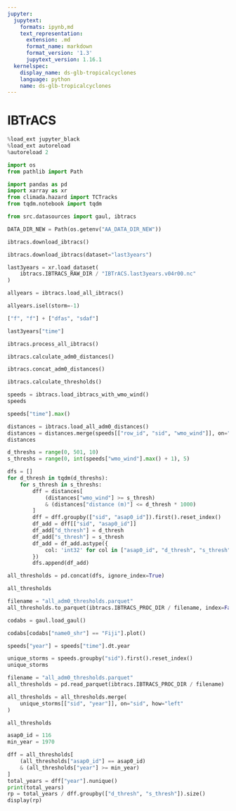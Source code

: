 ```yaml
---
jupyter:
  jupytext:
    formats: ipynb,md
    text_representation:
      extension: .md
      format_name: markdown
      format_version: '1.3'
      jupytext_version: 1.16.1
  kernelspec:
    display_name: ds-glb-tropicalcyclones
    language: python
    name: ds-glb-tropicalcyclones
---
```


# IBTrACS

```python
%load_ext jupyter_black
%load_ext autoreload
%autoreload 2
```

```python
import os
from pathlib import Path

import pandas as pd
import xarray as xr
from climada.hazard import TCTracks
from tqdm.notebook import tqdm

from src.datasources import gaul, ibtracs
```

```python
DATA_DIR_NEW = Path(os.getenv("AA_DATA_DIR_NEW"))
```

```python
ibtracs.download_ibtracs()
```

```python
ibtracs.download_ibtracs(dataset="last3years")
```

```python
last3years = xr.load_dataset(
    ibtracs.IBTRACS_RAW_DIR / "IBTrACS.last3years.v04r00.nc"
)
```

```python
allyears = ibtracs.load_all_ibtracs()
```

```python
allyears.isel(storm=-1)
```

```python
["f", "f"] + ["dfas", "sdaf"]
```

```python
last3years["time"]
```

```python
ibtracs.process_all_ibtracs()
```

```python
ibtracs.calculate_adm0_distances()
```

```python
ibtracs.concat_adm0_distances()
```

```python
ibtracs.calculate_thresholds()
```

```python
speeds = ibtracs.load_ibtracs_with_wmo_wind()
speeds
```

```python
speeds["time"].max()
```

```python
distances = ibtracs.load_all_adm0_distances()
distances = distances.merge(speeds[["row_id", "sid", "wmo_wind"]], on="row_id")
distances
```

```python
d_threshs = range(0, 501, 10)
s_threshs = range(0, int(speeds["wmo_wind"].max() + 1), 5)

dfs = []
for d_thresh in tqdm(d_threshs):
    for s_thresh in s_threshs:
        dff = distances[
            (distances["wmo_wind"] >= s_thresh)
            & (distances["distance (m)"] <= d_thresh * 1000)
        ]
        dff = dff.groupby(["sid", "asap0_id"]).first().reset_index()
        df_add = dff[["sid", "asap0_id"]]
        df_add["d_thresh"] = d_thresh
        df_add["s_thresh"] = s_thresh
        df_add = df_add.astype({
            col: 'int32' for col in ["asap0_id", "d_thresh", "s_thresh"]
        })
        dfs.append(df_add)
```

```python
all_thresholds = pd.concat(dfs, ignore_index=True)
```

```python
all_thresholds
```

```python
filename = "all_adm0_thresholds.parquet"
all_thresholds.to_parquet(ibtracs.IBTRACS_PROC_DIR / filename, index=False)
```

```python
codabs = gaul.load_gaul()
```

```python
codabs[codabs["name0_shr"] == "Fiji"].plot()
```

```python
speeds["year"] = speeds["time"].dt.year
```

```python
unique_storms = speeds.groupby("sid").first().reset_index()
unique_storms
```

```python
filename = "all_adm0_thresholds.parquet"
all_thresholds = pd.read_parquet(ibtracs.IBTRACS_PROC_DIR / filename)
```

```python
all_thresholds = all_thresholds.merge(
    unique_storms[["sid", "year"]], on="sid", how="left"
)
```

```python
all_thresholds
```

```python
asap0_id = 116
min_year = 1970

dff = all_thresholds[
    (all_thresholds["asap0_id"] == asap0_id)
    & (all_thresholds["year"] >= min_year)
]
total_years = dff["year"].nunique()
print(total_years)
rp = total_years / dff.groupby(["d_thresh", "s_thresh"]).size()
display(rp)
```

```python

```
